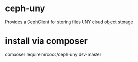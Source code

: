 # ceph-uny
Provides a CephClient for storing files UNY cloud object storage
# install via composer 
composer require mrcoco/ceph-uny dev-master
